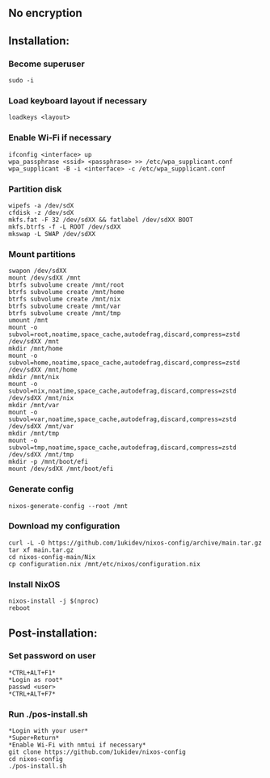 ## No encryption
## Installation:
### Become superuser
```
sudo -i
```

### Load keyboard layout if necessary
```
loadkeys <layout>
```

### Enable Wi-Fi if necessary
```
ifconfig <interface> up
wpa_passphrase <ssid> <passphrase> >> /etc/wpa_supplicant.conf
wpa_supplicant -B -i <interface> -c /etc/wpa_supplicant.conf
```

### Partition disk
```
wipefs -a /dev/sdX
cfdisk -z /dev/sdX
mkfs.fat -F 32 /dev/sdXX && fatlabel /dev/sdXX BOOT
mkfs.btrfs -f -L ROOT /dev/sdXX
mkswap -L SWAP /dev/sdXX
```

### Mount partitions
```
swapon /dev/sdXX
mount /dev/sdXX /mnt
btrfs subvolume create /mnt/root
btrfs subvolume create /mnt/home
btrfs subvolume create /mnt/nix
btrfs subvolume create /mnt/var
btrfs subvolume create /mnt/tmp
umount /mnt
mount -o subvol=root,noatime,space_cache,autodefrag,discard,compress=zstd /dev/sdXX /mnt
mkdir /mnt/home
mount -o subvol=home,noatime,space_cache,autodefrag,discard,compress=zstd /dev/sdXX /mnt/home
mkdir /mnt/nix
mount -o subvol=nix,noatime,space_cache,autodefrag,discard,compress=zstd /dev/sdXX /mnt/nix
mkdir /mnt/var
mount -o subvol=var,noatime,space_cache,autodefrag,discard,compress=zstd /dev/sdXX /mnt/var
mkdir /mnt/tmp
mount -o subvol=tmp,noatime,space_cache,autodefrag,discard,compress=zstd /dev/sdXX /mnt/tmp
mkdir -p /mnt/boot/efi
mount /dev/sdXX /mnt/boot/efi
```

### Generate config
```
nixos-generate-config --root /mnt
```

### Download my configuration
```
curl -L -O https://github.com/1ukidev/nixos-config/archive/main.tar.gz
tar xf main.tar.gz
cd nixos-config-main/Nix
cp configuration.nix /mnt/etc/nixos/configuration.nix
```

### Install NixOS
```
nixos-install -j $(nproc)
reboot
```

## Post-installation:
### Set password on user
```
*CTRL+ALT+F1*
*Login as root*
passwd <user>
*CTRL+ALT+F7*
```

### Run ./pos-install.sh
```
*Login with your user*
*Super+Return*
*Enable Wi-Fi with nmtui if necessary*
git clone https://github.com/1ukidev/nixos-config
cd nixos-config
./pos-install.sh
```
